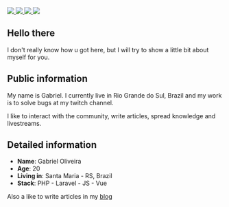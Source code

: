 <div>
    <a target='_blank' href="https://twitch.tv/oliveiratheone">
        <img src="https://img.shields.io/badge/Twitch-9146FF?style=for-the-badge&logo=twitch&logoColor=white">
    </a>
    <a target='_blank' href="https://twitter.com/oliveiratheone">
        <img src="https://img.shields.io/badge/Twitter-1DA1F2?style=for-the-badge&logo=twitter&logoColor=white">
    </a>
    <a target='_blank' href="https://instagram.com/oliveiradotjs">
        <img src="https://img.shields.io/badge/Instagram-E4405F?style=for-the-badge&logo=instagram&logoColor=white">
    </a>
    <a target='_blank' href="https://www.linkedin.com/in/oliveiragabrieldev/">
        <img src="https://img.shields.io/badge/LinkedIn-0077B5?style=for-the-badge&logo=linkedin&logoColor=white">
    </a>
</div>

## Hello there

I don't really know how u got here, but I will try to show a little bit about myself for you.

## Public information

My name is Gabriel. I currently live in Rio Grande do Sul, Brazil and my work is to solve bugs at my twitch channel.

I like to interact with the community, write articles, spread knowledge and livestreams.

## Detailed information

* **Name**: Gabriel Oliveira
* **Age**: 20
* **Living in**: Santa Maria - RS, Brazil
* **Stack**: PHP - Laravel - JS - Vue

Also a like to write articles in my <a target="_blank" href="https://dev-blog-five-gamma.vercel.app">blog</a>  
